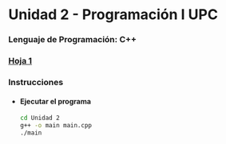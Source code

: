# Unidad 2 - Programación I UPC
### Lenguaje de Programación: C++

### [**Hoja 1**](Sheet_1.h)


### Instrucciones
* #### Ejecutar el programa
    ```bash
    cd Unidad 2
    g++ -o main main.cpp
    ./main
    ```